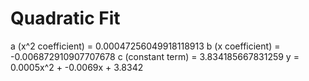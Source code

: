 
# Quadratic Fit

a (x^2 coefficient) = 0.00047256049918118913
b (x coefficient) = -0.006872910907707678
c (constant term) = 3.834185667831259
y = 0.0005x^2 + -0.0069x + 3.8342
